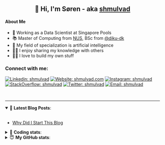 <h2 align="center">
	👋 Hi, I'm Søren - aka <a href="https://shmulvad.com">shmulvad</a>
</h2>

#### About Me
- 🤖 Working as a Data Scientist at Singapore Pools
- 📚 Master of Computing from [NUS], BSc from [@diku-dk]
- 🧠 My field of specialization is artificial intelligence
- 👨‍🏫 I enjoy sharing my knowledge with others
- 👨‍💻 I love to build my own stuff

### Connect with me:

[![Linkedin: shmulvad](https://img.shields.io/badge/shmulvad-blue?style=flat&logo=Linkedin&logoColor=white)][linkedin]
[![Website: shmulvad.com](https://img.shields.io/badge/shmulvad.com-47CCCC?&style=flat&logo=Google-Chrome&logoColor=white)][website]
[![Instagram: shmulvad](https://img.shields.io/badge/-@shmulvad-purple?style=flat&logo=Instagram&logoColor=white)][instagram]
[![StackOverflow: shmulvad](https://img.shields.io/badge/shmulvad-FE7A16?style=flat&logo=stack-overflow&logoColor=white)][stackOverflow]
[![Twitter: shmulvad](https://img.shields.io/badge/@shmulvad-1ca0f1?style=flat&logo=twitter&logoColor=white)][twitter]
[![Email: shmulvad](https://img.shields.io/badge/shmulvad-D14836?style=flat&logo=gmail&logoColor=white)][mail]

<br />

---

<details open>
 <summary>📕 <b>Latest Blog Posts</b>: </summary>

<br>

<!-- BLOG-POST-LIST:START -->
- [Why Did I Start This Blog](https://shmulvad.com/blog/why-did-start-this-blog)
<!-- BLOG-POST-LIST:END -->

</details>

<!-- --- -->

<details>
 <summary>🤖 <b>Coding stats</b>: </summary>

<br>

NOTE: Doesn't track coding at work or work done in environments such as Jupyter Notebooks.

<!--START_SECTION:waka-->
![Code Time](http://img.shields.io/badge/Code%20Time-0%20secs-blue)

**I'm a Night 🦉** 

```text
🌞 Morning    85 commits     ██░░░░░░░░░░░░░░░░░░░░░░░   10.19% 
🌆 Daytime    286 commits    ████████░░░░░░░░░░░░░░░░░   34.29% 
🌃 Evening    291 commits    ████████░░░░░░░░░░░░░░░░░   34.89% 
🌙 Night      172 commits    █████░░░░░░░░░░░░░░░░░░░░   20.62%

```


📊 **This Week I Spent My Time On** 

```text
💬 Programming Languages: 
Python                   5 hrs 23 mins       ████████████░░░░░░░░░░░░░   50.72% 
JavaScript               1 hr 58 mins        ████░░░░░░░░░░░░░░░░░░░░░   18.56% 
HTML                     1 hr 42 mins        ████░░░░░░░░░░░░░░░░░░░░░   16.02% 
Other                    1 hr 15 mins        ███░░░░░░░░░░░░░░░░░░░░░░   11.83% 
Bash                     13 mins             ░░░░░░░░░░░░░░░░░░░░░░░░░   2.14%

🔥 Editors: 
VS Code                  9 hrs 25 mins       ██████████████████████░░░   88.68% 
Zsh                      1 hr 8 mins         ██░░░░░░░░░░░░░░░░░░░░░░░   10.68% 
Sublime Text             4 mins              ░░░░░░░░░░░░░░░░░░░░░░░░░   0.65%

🐱‍💻 Projects: 
overvaagning-admin       7 hrs 8 mins        ████████████████░░░░░░░░░   67.21% 
overvaagning-sender      1 hr 47 mins        ████░░░░░░░░░░░░░░░░░░░░░   16.82% 
search_string            1 hr 11 mins        ██░░░░░░░░░░░░░░░░░░░░░░░   11.19% 
Terminal                 13 mins             ░░░░░░░░░░░░░░░░░░░░░░░░░   2.07% 
django-wedding-website   10 mins             ░░░░░░░░░░░░░░░░░░░░░░░░░   1.6%

```


 Last Updated on 30/06/2022 18:52:39 UTC
<!--END_SECTION:waka-->

</details>

<!-- --- -->

<details>
 <summary>😇 <b>My GitHub stats</b>: </summary>

<br>

<img align="left" alt="shmulvad's Github Stats" src="https://github-readme-stats.vercel.app/api?username=shmulvad&show_icons=true&hide_border=true" />

</details>



[website]: https://shmulvad.com
[twitter]: https://twitter.com/shmulvad
[linkedin]: https://linkedin.com/in/shmulvad
[instagram]: https://instagram.com/shmulvad
[stackOverflow]: https://stackoverflow.com/users/9248793/shmulvad
[mail]: mailto:shmulvad@gmail.com
[@diku-dk]: https://github.com/diku-dk
[github]: https://github.com/shmulvad
[NUS]: https://www.nus.edu.sg